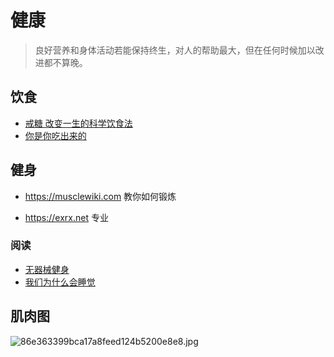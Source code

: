# 健康

> 良好营养和身体活动若能保持终生，对人的帮助最大，但在任何时候加以改进都不算晚。

## 饮食

- [戒糖 改变一生的科学饮食法]()
- [你是你吃出来的](https://book.douban.com/subject/27590675/)

## 健身

- <a href="https://musclewiki.com/" target="_blank">https://musclewiki.com</a> 教你如何锻炼

- <a href="https://exrx.net/" target="_blank">https://exrx.net</a> 专业

### 阅读

- [无器械健身](https://book.douban.com/subject/11608712/)
- [我们为什么会睡觉](https://zhuanlan.zhihu.com/p/113086515)

## 肌肉图

![86e363399bca17a8feed124b5200e8e8.jpg](https://s2.loli.net/2023/04/01/kRt8GfX23DKzNVi.jpg)
